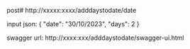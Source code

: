 post#
http://xxxxx:xxxx/adddaystodate/date


input json:
{
"date": "30/10/2023",
"days": 2
}

swagger url: http://xxxx:xxx/adddaystodate/swagger-ui.html
